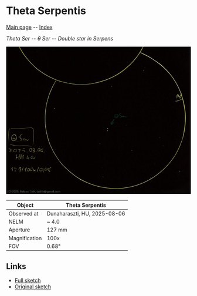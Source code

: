 # Theta Serpentis

[Main page](../index.md) -- [Index](../pages/obj_index.md)

_Theta Ser_ -- _θ Ser_ -- _Double star in Serpens_  

![Theta Serpentis](../img/theta-ser-20250807.jpg)

Object | Theta Serpentis
-|-
Observed at | Dunaharaszti, HU, 2025-08-06
NELM | ~ 4.0
Aperture | 127 mm
Magnification | 100x
FOV | 0.68°


## Links

- [Full sketch](../img/saturn-theta-ser-20250807.jpg)
- [Original sketch](../scan/20250807.jpg)
